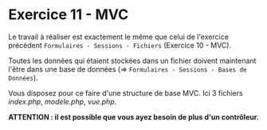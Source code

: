 # Exercice 11 - MVC

Le travail à réaliser est exactement le même que celui de l'exercice précédent `Formulaires - Sessions - Fichiers` (Exercice 10 - MVC).

Toutes les données qui étaient stockées dans un fichier doivent maintenant l'être dans une base de données
(=> `Formulaires - Sessions - Bases de Données`).

Vous disposez pour ce faire d'une structure de base MVC. Ici 3 fichiers *index.php*, *modele.php*, *vue.php*.

**ATTENTION : il est possible que vous ayez besoin de plus d'un contrôleur.**
